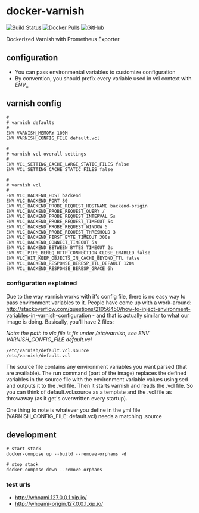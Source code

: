 # docker-varnish

[![Build Status](https://travis-ci.com/elnebuloso/docker-varnish.svg?branch=master)](https://travis-ci.com/elnebuloso/docker-varnish)
[![Docker Pulls](https://img.shields.io/docker/pulls/elnebuloso/varnish.svg)](https://hub.docker.com/r/elnebuloso/varnish)
[![GitHub](https://img.shields.io/github/license/elnebuloso/docker-varnish.svg)](https://github.com/elnebuloso/docker-varnish)

Dockerized Varnish with Prometheus Exporter

## configuration

- You can pass environmental variables to customize configuration
- By convention, you should prefix every variable used in vcl context with _ENV__

## varnish config

```
#
# varnish defaults
#
ENV VARNISH_MEMORY 100M
ENV VARNISH_CONFIG_FILE default.vcl

#
# varnish vcl overall settings
#
ENV VCL_SETTING_CACHE_LARGE_STATIC_FILES false
ENV VCL_SETTING_CACHE_STATIC_FILES false

#
# varnish vcl
#
ENV VLC_BACKEND_HOST backend
ENV VLC_BACKEND_PORT 80
ENV VLC_BACKEND_PROBE_REQUEST_HOSTNAME backend-origin
ENV VLC_BACKEND_PROBE_REQUEST_QUERY /
ENV VLC_BACKEND_PROBE_REQUEST_INTERVAL 5s
ENV VLC_BACKEND_PROBE_REQUEST_TIMEOUT 5s
ENV VLC_BACKEND_PROBE_REQUEST_WINDOW 5
ENV VLC_BACKEND_PROBE_REQUEST_THRESHOLD 3
ENV VLC_BACKEND_FIRST_BYTE_TIMEOUT 300s
ENV VLC_BACKEND_CONNECT_TIMEOUT 5s
ENV VLC_BACKEND_BETWEEN_BYTES_TIMEOUT 2s
ENV VCL_PIPE_BEREQ_HTTP_CONNECTION_CLOSE_ENABLED false
ENV VLC_HIT_KEEP_OBJECTS_IN_CACHE_BEYOND_TTL false
ENV VCL_BACKEND_RESPONSE_BERESP_TTL_DEFAULT 120s
ENV VCL_BACKEND_RESPONSE_BERESP_GRACE 6h
```

### configuration explained

Due to the way varnish works with it's config file, there is no easy way to pass environment variables to it. People have come up with a work-around: http://stackoverflow.com/questions/21056450/how-to-inject-environment-variables-in-varnish-configuration - and that is actually similar to what our image is doing. Basically, you'll have 2 files:

_Note: the path to vlc file is fix under /etc/varnish, see ENV VARNISH_CONFIG_FILE default.vcl_

```
/etc/varnish/default.vcl.source
/etc/varnish/default.vcl
```

The source file contains any environment variables you want parsed (that are available). 
The run command (part of the image) replaces the defined variables in the source file with the environment variable values using sed and outputs it to the .vcl file. Then it starts varnish and reads the .vcl file. So you can think of default.vcl.source as a template and the .vcl file as throwaway (as it get's overwritten every startup).

One thing to note is whatever you define in the yml file (VARNISH_CONFIG_FILE: default.vcl) needs a matching .source 

## development

```
# start stack
docker-compose up --build --remove-orphans -d

# stop stack
docker-compose down --remove-orphans
```

### test urls

- http://whoami.127.0.0.1.xip.io/
- http://whoami-origin.127.0.0.1.xip.io/